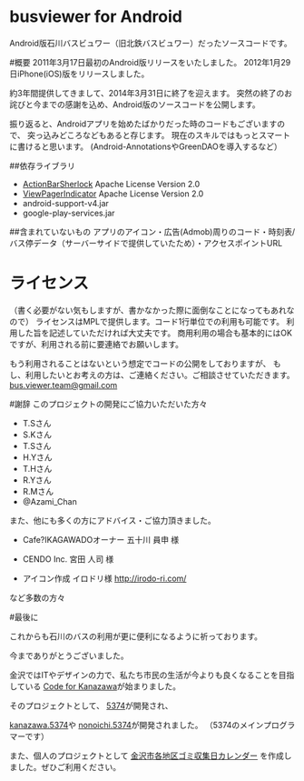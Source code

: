 busviewer for Android
=========
Android版石川バスビュワー（旧北鉄バスビュワー）だったソースコードです。

#概要
2011年3月17日最初のAndroid版リリースをいたしました。
2012年1月29日iPhone(iOS)版をリリースしました。

約3年間提供してきまして、2014年3月31日に終了を迎えます。
突然の終了のお詫びと今までの感謝を込め、Android版のソースコードを公開します。

振り返ると、Androidアプリを始めたばかりだった時のコードもございますので、
突っ込みどころなどもあると存じます。
現在のスキルではもっとスマートに書けると思います。
(Android-AnnotationsやGreenDAOを導入するなど）

##依存ライブラリ
* [ActionBarSherlock](http://actionbarsherlock.com/)  Apache License Version 2.0
* [ViewPagerIndicator](http://viewpagerindicator.com/) Apache License Version 2.0
* android-support-v4.jar
* google-play-services.jar

##含まれていないもの
アプリのアイコン・広告(Admob)周りのコード・時刻表/バス停データ（サーバーサイドで提供していたため）・アクセスポイントURL

# ライセンス
（書く必要がない気もしますが、書かなかった際に面倒なことになってもあれなので）
ライセンスはMPLで提供します。コード1行単位での利用も可能です。
利用した旨を記述していただければ大丈夫です。
商用利用の場合も基本的にはOKですが、利用される前に要連絡でお願いします。

もう利用されることはないという想定でコードの公開をしておりますが、
もし、利用したいとお考えの方は、ご連絡ください。ご相談させていただきます。
bus.viewer.team@gmail.com

#謝辞
このプロジェクトの開発にご協力いただいた方々

* T.Sさん
* S.Kさん
* T.Sさん
* H.Yさん
* T.Hさん
* R.Yさん
* R.Mさん
* @Azami_Chan

また、他にも多くの方にアドバイス・ご協力頂きました。

* Cafe?IKAGAWADOオーナー 五十川 員申 様

* CENDO Inc. 宮田 人司 様

* アイコン作成  イロドリ様 http://irodo-ri.com/

 など多数の方々

#最後に

これからも石川のバスの利用が更に便利になるように祈っております。

今までありがとうございました。


金沢ではITやデザインの力で、私たち市民の生活が今よりも良くなることを目指している
[Code for Kanazawa](http://www.codeforkanazawa.org)が始まりました。

そのプロジェクトとして、
[5374](http://5374.jp/)が開発され、

[kanazawa.5374](http://kanazawa.5374.jp/)や
[nonoichi.5374](http://nonoichi.5374.jp/)が開発されました。
（5374のメインプログラマーです）

また、個人のプロジェクトとして
[金沢市各地区ゴミ収集日カレンダー](http://yuki2006.github.io/gomi_kanazawa_ical/)
を作成しました。ぜひご利用ください。


